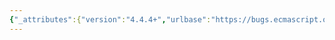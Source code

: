 ```yaml
---
{"_attributes":{"version":"4.4.4+","urlbase":"https://bugs.ecmascript.org/","maintainer":"dherman@mozilla.com"},"bug":{"bug_id":1837,"creation_ts":"2013-08-27 11:37:00 -0700","short_desc":"15.4.5.1: italicized \"to\"","delta_ts":"2013-09-27 14:47:07 -0700","product":"Draft for 6th Edition","component":"editorial issue","version":"Rev 17: August 23, 2013 Draft","rep_platform":"All","op_sys":"All","bug_status":"RESOLVED","resolution":"FIXED","priority":"Normal","bug_severity":"minor","everconfirmed":true,"reporter":{"uid":"jmdyck","name":"Michael Dyck"},"assigned_to":{"uid":"allen","name":"Allen Wirfs-Brock"},"long_desc":[{"commentid":5245,"comment_count":0,"who":{"uid":"jmdyck","name":"Michael Dyck"},"bug_when":"2013-08-27 11:37:26 -0700","thetext":"In 15.4.5.1 \"CreateArrayIterator Abstract Operation\",\nstep 6 says:\n    Set iterator’s [[ArrayIterationKind]] internal data property to kind.\nwhere \"to\" is in italic font.\n\nChange it to upright font."},{"commentid":5350,"comment_count":1,"who":{"uid":"allen","name":"Allen Wirfs-Brock"},"bug_when":"2013-09-09 18:14:48 -0700","thetext":"fixed in rev19 editor's draft\n\n22.1.5.1"},{"commentid":5516,"comment_count":2,"who":{"uid":"allen","name":"Allen Wirfs-Brock"},"bug_when":"2013-09-27 14:47:07 -0700","thetext":"fixed in rev19"}]}}
---
```

